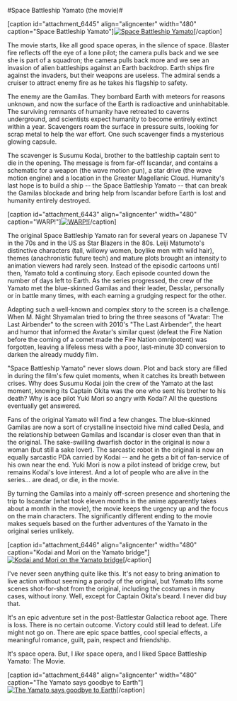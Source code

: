 #Space Battleship Yamato (the movie)#

[caption id="attachment\_6445" align="aligncenter" width="480" caption="Space Battleship Yamato"][![](http://westkarana.com/wp-content/uploads/2011/07/wmplayer-2011-07-31-08-54-13-39-480x320.jpg "Space Battleship Yamato")](http://westkarana.com/wp-content/uploads/2011/07/wmplayer-2011-07-31-08-54-13-39.jpg)[/caption]

The movie starts, like all good space operas, in the silence of space. Blaster fire reflects off the eye of a lone pilot; the camera pulls back and we see she is part of a squadron; the camera pulls back more and we see an invasion of alien battleships against an Earth backdrop. Earth ships fire against the invaders, but their weapons are useless. The admiral sends a cruiser to attract enemy fire as he takes his flagship to safety.

The enemy are the Gamilas. They bombard Earth with meteors for reasons unknown, and now the surface of the Earth is radioactive and uninhabitable. The surviving remnants of humanity have retreated to caverns underground, and scientists expect humanity to become entirely extinct within a year. Scavengers roam the surface in pressure suits, looking for scrap metal to help the war effort. One such scavenger finds a mysterious glowing capsule.

The scavenger is Susumu Kodai, brother to the battleship captain sent to die in the opening. The message is from far-off Iscandar, and contains a schematic for a weapon (the wave motion gun), a star drive (the wave motion engine) and a location in the Greater Magellanic Cloud. Humanity's last hope is to build a ship -- the Space Battleship Yamato -- that can break the Gamilas blockade and bring help from Iscandar before Earth is lost and humanity entirely destroyed.

[caption id="attachment\_6443" align="aligncenter" width="480" caption="WARP!"][![](http://westkarana.com/wp-content/uploads/2011/07/wmplayer-2011-07-31-08-20-56-44-480x320.jpg "WARP!")](http://westkarana.com/wp-content/uploads/2011/07/wmplayer-2011-07-31-08-20-56-44.jpg)[/caption]

The original Space Battleship Yamato ran for several years on Japanese TV in the 70s and in the US as Star Blazers in the 80s. Leiji Matumoto's distinctive characters (tall, willowy women, boylike men with wild hair), themes (anachronistic future tech) and mature plots brought an intensity to animation viewers had rarely seen. Instead of the episodic cartoons until then, Yamato told a continuing story. Each episode counted down the number of days left to Earth. As the series progressed, the crew of the Yamato met the blue-skinned Gamilas and their leader, Desslar, personally or in battle many times, with each earning a grudging respect for the other.

Adapting such a well-known and complex story to the screen is a challenge. When M. Night Shyamalan tried to bring the three seasons of "Avatar: The Last Airbender" to the screen with 2010's "The Last Airbender", the heart and humor that informed the Avatar's similar quest (defeat the Fire Nation before the coming of a comet made the Fire Nation omnipotent) was forgotten, leaving a lifeless mess with a poor, last-minute 3D conversion to darken the already muddy film.

"Space Battleship Yamato" never slows down. Plot and back story are filled in during the film's few quiet moments, when it catches its breath between crises. Why does Susumu Kodai join the crew of the Yamato at the last moment, knowing its Captain Okita was the one who sent his brother to his death? Why is ace pilot Yuki Mori so angry with Kodai? All the questions eventually get answered.

Fans of the original Yamato will find a few changes. The blue-skinned Gamilas are now a sort of crystalline insectoid hive mind called Desla, and the relationship between Gamilas and Iscandar is closer even than that in the original. The sake-swilling dwarfish doctor in the original is now a woman (but still a sake lover). The sarcastic robot in the original is now an equally sarcastic PDA carried by Kodai -- and he gets a bit of fan-service of his own near the end. Yuki Mori is now a pilot instead of bridge crew, but remains Kodai's love interest. And a lot of people who are alive in the series... are dead, or die, in the movie.

By turning the Gamilas into a mainly off-screen presence and shortening the trip to Iscandar (what took eleven months in the anime apparently takes about a month in the movie), the movie keeps the urgency up and the focus on the main characters. The significantly different ending to the movie makes sequels based on the further adventures of the Yamato in the original series unlikely.

[caption id="attachment\_6446" align="aligncenter" width="480" caption="Kodai and Mori on the Yamato bridge"][![](http://westkarana.com/wp-content/uploads/2011/07/wmplayer-2011-07-31-08-23-06-991-480x320.jpg "Kodai and Mori on the Yamato bridge")](http://westkarana.com/wp-content/uploads/2011/07/wmplayer-2011-07-31-08-23-06-991.jpg)[/caption]

I've never seen anything quite like this. It's not easy to bring animation to live action without seeming a parody of the original, but Yamato lifts some scenes shot-for-shot from the original, including the costumes in many cases, without irony. Well, except for Captain Okita's beard. I never did buy that.

It's an epic adventure set in the post-Battlestar Galactica reboot age. There is loss. There is no certain outcome. Victory could still lead to defeat. Life might not go on. There are epic space battles, cool special effects, a meaningful romance, guilt, pain, respect and friendship.

It's space opera. But, I *like* space opera, and I liked Space Battleship Yamato: The Movie.

[caption id="attachment\_6448" align="aligncenter" width="480" caption="The Yamato says goodbye to Earth"][![](http://westkarana.com/wp-content/uploads/2011/07/wmplayer-2011-07-31-10-11-37-28-480x204.jpg "The Yamato says goodbye to Earth")](http://westkarana.com/wp-content/uploads/2011/07/wmplayer-2011-07-31-10-11-37-28.jpg)[/caption]
